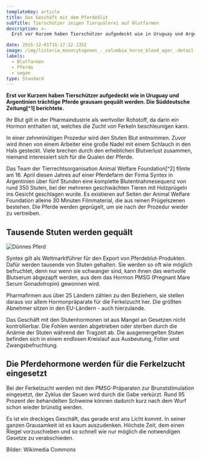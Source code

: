```yaml
---
templateKey: article
title: Das Geschäft mit dem Pferdeblut
subTitle: Tierschützer zeigen Tierquälerei auf Blutfarmen
description: >-
  Erst vor Kurzem haben Tierschützer aufgedeckt wie in Uruguay und Argentinien trächtige Pferde grausam gequält werden.

date: 2015-12-01T15:17:12.135Z
image: /img/listeria_monocytogenes_-_columbia_horse_blood_agar_-detail.jpg
labels:
  - Blutfarmen
  - Pferde
  - vegan
type: Standard
---
```


**Erst vor Kurzem haben Tierschützer aufgedeckt wie in Uruguay und Argentinien trächtige Pferde grausam gequält werden. Die Süddeutsche Zeitung\[^1] berichtete.**

Ihr Blut gilt in der Pharmaindustrie als wertvoller Rohstoff, da darin ein Hormon enthalten ist, welches die Zucht von Ferkeln beschleunigen kann.

In einer zehnminütigen Prozedur wird den Stuten Blut entnommen. Zuvor wird ihnen von einem Arbeiter eine große Nadel mit einem Schlauch in den Hals gesteckt. Viele brechen durch den erheblichen Blutverlust zusammen, niemand interessiert sich für die Qualen der Pferde.

Das Team der Tierrechtsorganisation Animal Welfare Foundation\[^2] filmte am 16. April diesen Jahres auf einer Pferdefarm der Firma Syntex in Argentinien über fünf Stunden eine komplette Blutentnahmesequenz von rund 350 Stuten, bei der mehreren geschwächten Tieren mit Holzprügeln ins Gesicht geschlagen wurde. Es existieren auf Seiten der Animal Welfare Foundation alleine 30 Minuten Filmmaterial, die aus reinen Prügelszenen bestehen. Die Pferde werden geprügelt, um sie nach der Prozedur wieder zu vertreiben.

## Tausende Stuten werden gequält

![Dünnes Pferd](/img/skinny_horse_-5910370980-.jpg 'Dünnes Pferd')

Syntex gilt als Weltmarktführer für den Export von Pferdeblut-Produkten. Dafür werden tausende von Stuten gehalten. Sie werden so oft wie möglich befruchtet, denn nur wenn sie schwanger sind, kann ihnen das wertvolle Blutserum abgezapft werden, aus dem das Hormon PMSG (Pregnant Mare Serum Gonadotropin) gewonnen wird.

Pharmafirmen aus über 25 Ländern zählen zu den Beziehern, sie stellen daraus vor allem Hormonpräparate für die Ferkelzucht her. Die größten Abnehmer sitzen in den EU-Ländern - auch hierzulande.

Das Geschäft mit den Stutenhormonen ist aus Mangel an Gesetzen nicht kontrollierbar. Die Fohlen werden abgetrieben oder sterben durch die Anämie der Stuten während der Tragzeit ab. Die ausgemergelten Stuten befinden sich in einem endlosen Kreislauf aus Ausbeutung, Folter und Zwangsbefruchtung.

## Die Pferdehormone werden für die Ferkelzucht eingesetzt

Bei der Ferkelzucht werden mit den PMSG-Präparaten zur Brunststimulation eingesetzt, der Zyklus der Sauen wird durch die Gabe verkürzt. Rund 95 Prozent der behandelten Schweine können dadurch kurz nach dem Wurf schon wieder brünstig werden.

Es ist ein dreckiges Geschäft, das gerade erst ans Licht kommt. In seiner ganzen Grausamkeit ist es kaum auszudenken. Höchste Zeit, dem einen Riegel vorzuschieben und so schnell wie nur möglich die notwendigen Gesetze zu verabschieden.

[^1]: [Bericht aus der Süddeutschen Zeitung vom 29. September 2015](http://www.sueddeutsche.de/wirtschaft/handel-grausamer-bluttransfer-1.2668283)
[^2]: Animal [Welfare Foundation](http://animal-welfare-foundation.org/)

Bilder: Wikimedia Commons
